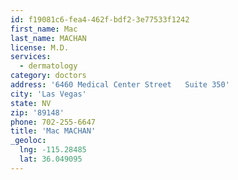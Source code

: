 ```yaml
---
id: f19081c6-fea4-462f-bdf2-3e77533f1242
first_name: Mac
last_name: MACHAN
license: M.D.
services:
  - dermatology
category: doctors
address: '6460 Medical Center Street   Suite 350'
city: 'Las Vegas'
state: NV
zip: '89148'
phone: 702-255-6647
title: 'Mac MACHAN'
_geoloc:
  lng: -115.28485
  lat: 36.049095
---
```

